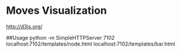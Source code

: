 Moves Visualization
=====

http://d3js.org/


##Usage
    python -m SimpleHTTPServer 7102
	localhost:7102/templates/node.html
	localhost:7102/templates/bar.html
